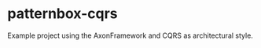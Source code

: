 patternbox-cqrs
===============

Example project using the AxonFramework and CQRS as architectural style.
